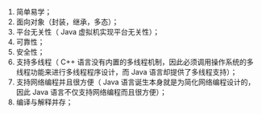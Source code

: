 1. 简单易学；
1. 面向对象（封装，继承，多态）；
1. 平台无关性（ Java 虚拟机实现平台无关性）；
1. 可靠性；
1. 安全性；
1. 支持多线程（ C++ 语言没有内置的多线程机制，因此必须调用操作系统的多线程功能来进行多线程程序设计，而 Java 语言却提供了多线程支持）；
1. 支持网络编程并且很方便（ Java 语言诞生本身就是为简化网络编程设计的，因此 Java 语言不仅支持网络编程而且很方便）；
1. 编译与解释并存；